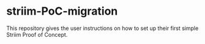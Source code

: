 # striim-PoC-migration
This repository gives the user instructions on how to set up their first simple Striim Proof of Concept.
